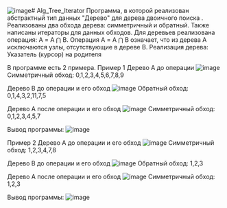 ![image](https://github.com/Sasha300578/Alg_Tree_Iterator/assets/113348429/50caba1f-6907-4305-9b36-c899ef0b22f9)# Alg_Tree_Iterator
Программа, в которой реализован абстрактный тип данных "Дерево" для дерева двоичного поиска . Реализованы два обхода дерева: симметричный и обратный. Также написаны итераторы для данных обходов. Для деревьев реализована операция: А = A ⋂ B. Операция А = A ⋂ B означает, что из дерева А исключаются узлы, отсутствующие в дереве В. Реализация дерева: Указатель (курсор) на родителя

В программе есть 2 примера.
Пример 1
Дерево A до операции
![image](https://github.com/Sasha300578/Alg_Tree_Iterator/assets/113348429/5e9dab76-24c9-4f6f-9504-f1c9dc5dcce2)
Симметричный обход: 0,1,2,3,4,5,6,7,8,9

Дерево B до операции и его обход
![image](https://github.com/Sasha300578/Alg_Tree_Iterator/assets/113348429/7085d31a-e728-47e0-80bf-537ab82eb153)
Обратный обход: 0,1,4,3,2,11,7,5

Дерево A после операции и его обход
![image](https://github.com/Sasha300578/Alg_Tree_Iterator/assets/113348429/9080d34b-36cd-4114-a984-e970a0d67f2b)
Симметричный обход: 0,1,2,3,4,5,7

Вывод программы:
![image](https://github.com/Sasha300578/Alg_Tree_Iterator/assets/113348429/a6be69af-5f6a-4b3f-b703-fb0eab7aff56)

 
Пример 2
Дерево A до операции и его обход
![image](https://github.com/Sasha300578/Alg_Tree_Iterator/assets/113348429/cfaccc4e-f333-4aa9-b2a4-b48348adb781)
Симметричный обход: 1,2,3,4,7,8

Дерево B до операции и его обход
![image](https://github.com/Sasha300578/Alg_Tree_Iterator/assets/113348429/b3adb16b-22c2-4575-ac04-9c341404f291)
Обратный обход: 1,2,3

Дерево A после операции и его обход
![image](https://github.com/Sasha300578/Alg_Tree_Iterator/assets/113348429/d6dbccac-a019-476d-adef-a726a79c07bf)
Симметричный обход: 1,2,3

Вывод программы:
![image](https://github.com/Sasha300578/Alg_Tree_Iterator/assets/113348429/f3d7c43f-0346-4590-a66c-bcc4f25c6aad)


